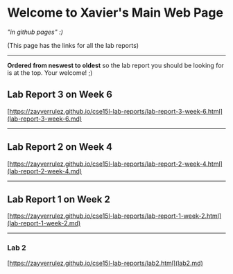 # Welcome to Xavier's Main Web Page
*"in github pages" :)* 

(This page has the links for all the lab reports)

---

**Ordered from neswest to oldest** so the lab report you should be looking for is at the top. Your welcome! ;)

## Lab Report 3 on Week 6

[https://zayverrulez.github.io/cse15l-lab-reports/lab-report-3-week-6.html](lab-report-3-week-6.md)

---

## Lab Report 2 on Week 4

[https://zayverrulez.github.io/cse15l-lab-reports/lab-report-2-week-4.html](lab-report-2-week-4.md)

---

## Lab Report 1 on Week 2

[https://zayverrulez.github.io/cse15l-lab-reports/lab-report-1-week-2.html](lab-report-1-week-2.md)

---

### Lab 2

[https://zayverrulez.github.io/cse15l-lab-reports/lab2.html](lab2.md)

